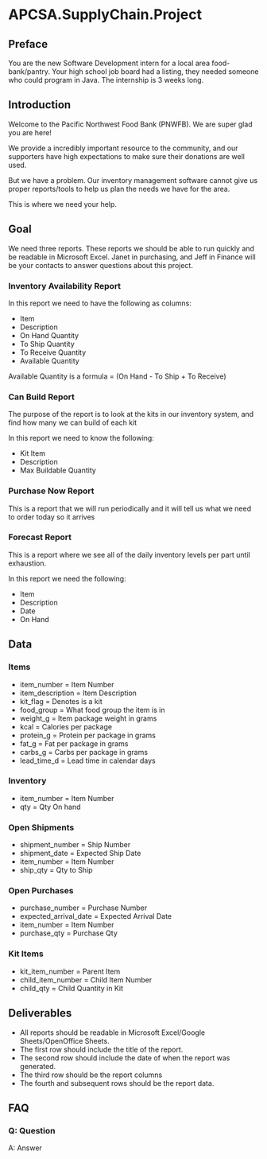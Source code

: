 # APCSA.SupplyChain.Project

## Preface

You are the new Software Development intern for a local area food-bank/pantry. Your high school job board had a listing, they needed someone who could program in Java. The internship is 3 weeks long.

## Introduction
Welcome to the Pacific Northwest Food Bank (PNWFB). We are super glad you are here!

We provide a incredibly important resource to the community, and our supporters have high expectations to make sure their donations are well used.

But we have a problem.  Our inventory management software cannot give us proper reports/tools to help us plan the needs we have for the area.

This is where we need your help.

## Goal

We need three reports.  These reports we should be able to run quickly and be readable in Microsoft Excel.  Janet in purchasing, and Jeff in Finance will be your contacts to answer questions about this project.

### Inventory Availability Report
In this report we need to have the following as columns:

- Item
- Description
- On Hand Quantity
- To Ship Quantity
- To Receive Quantity
- Available Quantity

Available Quantity is a formula = (On Hand - To Ship + To Receive)


### Can Build Report
The purpose of the report is to look at the kits in our inventory system, and find how many we can build of each kit

In this report we need to know the following:

- Kit Item
- Description
- Max Buildable Quantity

### Purchase Now Report

This is a report that we will run periodically and it will tell us what we need to order today so it arrives 


### Forecast Report

This is a report where we see all of the daily inventory levels per part until exhaustion.

In this report we need the following:
- Item
- Description
- Date
- On Hand

## Data

### Items
- item_number = Item Number
- item_description = Item Description
- kit_flag = Denotes is a kit
- food_group = What food group the item is in
- weight_g = Item package weight in grams
- kcal = Calories per package
- protein_g = Protein per package in grams
- fat_g = Fat per package in grams
- carbs_g = Carbs per package in grams
- lead_time_d = Lead time in calendar days

### Inventory
- item_number = Item Number
- qty = Qty On hand

### Open Shipments

- shipment_number = Ship Number
- shipment_date = Expected Ship Date
- item_number = Item Number
- ship_qty = Qty to Ship

### Open Purchases

- purchase_number = Purchase Number
- expected_arrival_date = Expected Arrival Date
- item_number = Item Number
- purchase_qty = Purchase Qty

### Kit Items

- kit_item_number = Parent Item
- child_item_number = Child Item Number
- child_qty = Child Quantity in Kit

## Deliverables

- All reports should be readable in Microsoft Excel/Google Sheets/OpenOffice Sheets.
- The first row should include the title of the report.
- The second row should include the date of when the report was generated.
- The third row should be the report columns
- The fourth and subsequent rows should be the report data.


## FAQ

### Q: Question
A: Answer
